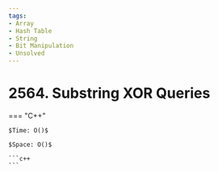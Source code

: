 ```yaml
---
tags:
- Array
- Hash Table
- String
- Bit Manipulation
- Unsolved
---
```



# 2564. Substring XOR Queries

=== "C++"

    $Time: O()$

    $Space: O()$

    ```c++
    ```